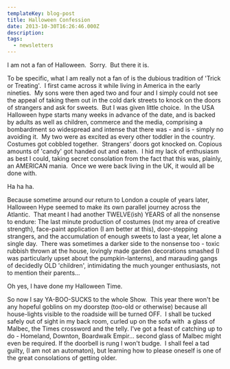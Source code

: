 ```yaml
---
templateKey: blog-post
title: Halloween Confession
date: 2013-10-30T16:26:46.000Z
description:
tags:
  - newsletters
---
```


I am not a fan of Halloween.  Sorry.  But there it is.

To be specific, what I am really not a fan of is the dubious tradition of 'Trick
or Treating'.  I first came across it while living in America in the early
nineties.  My sons were then aged two and four and I simply could not see the
appeal of taking them out in the cold dark streets to knock on the doors of
strangers and ask for sweets.  But I was given little choice.  In the USA
Halloween hype starts many weeks in advance of the date, and is backed by adults
as well as children, commerce and the media, comprising a bombardment so
widespread and intense that there was - and is - simply no avoiding it.  My two
were as excited as every other toddler in the country. Costumes got cobbled
together.  Strangers' doors got knocked on. Copious amounts of 'candy' got
handed out and eaten.  I hid my lack of enthusiasm as best I could, taking
secret consolation from the fact that this was, plainly, an AMERICAN mania.
 Once we were back living in the UK, it would all be done with.

Ha ha ha.

Because sometime around our return to London a couple of years later, Halloween
Hype seemed to make its own parallel journey across the Atlantic.  That meant I
had another TWELVE(ish) YEARS of all the nonsense to endure: The last minute
production of costumes (not my area of creative strength), face-paint
application (I am better at this), door-stepping strangers, and the accumulation
of enough sweets to last a year, let alone a single day.  There was sometimes a
darker side to the nonsense too - toxic rubbish thrown at the house, lovingly
made garden decorations smashed (I was particularly upset about the
pumpkin-lanterns), and marauding gangs of decidedly OLD 'children', intimidating
the much younger enthusiasts, not to mention their parents...

Oh yes, I have done my Halloween Time.

So now I say YA-BOO-SUCKS to the whole Show.  This year there won't be any
hopeful goblins on my doorstep (too-old or otherwise) because all house-lights
visible to the roadside will be turned OFF.  I shall be tucked safely out of
sight in my back room, curled up on the sofa with  a glass of Malbec, the Times
crossword and the telly. I've got a feast of catching up to do - Homeland,
Downton, Boardwalk Empir... second glass of Malbec might even be required. If
the doorbell is rung I won't budge.  I shall feel a tad guilty, (I am not an
automaton), but learning how to please oneself is one of the great consolations
of getting older.
